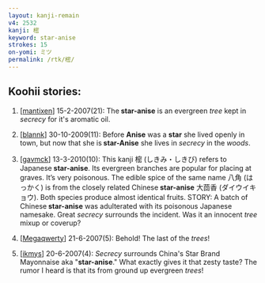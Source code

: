 ```yaml
---
layout: kanji-remain
v4: 2532
kanji: 樒
keyword: star-anise
strokes: 15
on-yomi: ミツ
permalink: /rtk/樒/
---
```


## Koohii stories: 

1) [<a href="http://kanji.koohii.com/profile/mantixen">mantixen</a>] 15-2-2007(21): The<strong> star-anise</strong> is an evergreen <em>tree</em> kept in <em>secrecy</em> for it&#039;s aromatic oil.

2) [<a href="http://kanji.koohii.com/profile/blannk">blannk</a>] 30-10-2009(11): Before <strong>Anise</strong> was a <strong>star</strong> she lived openly in town, but now that she is<strong> star-Anise</strong> she lives in <em>secrecy</em> in the <em>woods</em>.

3) [<a href="http://kanji.koohii.com/profile/gavmck">gavmck</a>] 13-3-2010(10): This kanji 樒 (しきみ・しきび) refers to Japanese<strong> star-anise</strong>. Its evergreen branches are popular for placing at graves. It’s very poisonous. The edible spice of the same name 八角 (はっかく) is from the closely related Chinese<strong> star-anise</strong> 大茴香 (ダイウイキョウ). Both species produce almost identical fruits. STORY: A batch of Chinese<strong> star-anise</strong> was adulterated with its poisonous Japanese namesake. Great <em>secrecy</em> surrounds the incident. Was it an innocent <em>tree</em> mixup or coverup?

4) [<a href="http://kanji.koohii.com/profile/Megaqwerty">Megaqwerty</a>] 21-6-2007(5): Behold! The last of the <em>trees</em>!

5) [<a href="http://kanji.koohii.com/profile/ikmys">ikmys</a>] 20-6-2007(4): <em>Secrecy</em> surrounds China&#039;s Star Brand Mayonnaise aka &quot;<strong>star-anise</strong>.&quot; What exactly gives it that zesty taste? The rumor I heard is that its from ground up evergreen <em>trees</em>!

